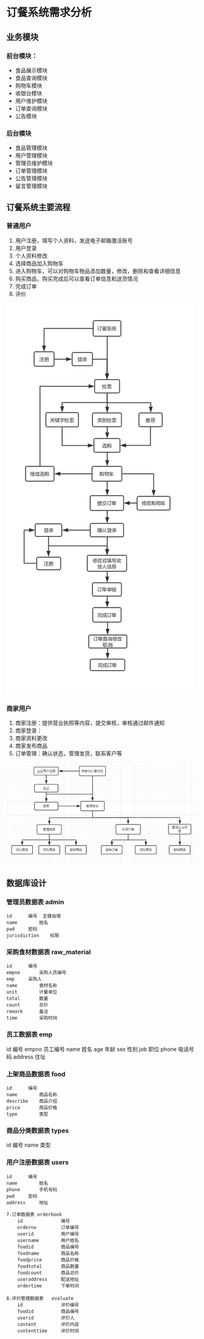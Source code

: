 # 订餐系统需求分析

## 业务模块

### 前台模块：

- 食品展示模块
- 食品查询模块
- 购物车模块
- 收银台模块
- 用户维护模块
- 订单查询模块
- 公告模块

### 后台模块

- 食品管理模块
- 用户管理模块
- 管理员维护模块
- 订单管理模块
- 公告管理模块
- 留言管理模块

## 订餐系统主要流程

### 普通用户

1. 用户注册，填写个人资料，发送电子邮箱激活账号
2. 用户登录
3. 个人资料修改
4. 选择商品加入购物车
5. 进入购物车，可以对购物车物品添加数量，修改，删除和查看详细信息
6. 购买商品，购买完成后可以查看订单信息和送货情况
7. 完成订单
8. 评价

![order](https://github.com/wesleyzxl/note/blob/master/s/pic/order.png)

### 商家用户

1. 商家注册：提供营业执照等内容，提交审核，审核通过邮件通知
2. 商家登录：
3. 商家资料更改
4. 商家发布商品
5. 订单管理：确认状态，管理发货，联系客户等

![](https://github.com/wesleyzxl/note/blob/master/s/pic/Snipaste_2019-04-01_11-05-19.png)


## 数据库设计

### 管理员数据表 admin

```
id		编号	主键自增
name		姓名
pwd		密码
jurisdiction	权限
```
		
### 采购食材数据表 raw_material

```
id		编号
empno		采购人员编号
emp		采购人
name		食材名称
unit		计量单位
total		数量
count		总价
remark		备注
time		采购时间
```
		
### 员工数据表	emp
id		编号
empno		员工编号
name		姓名
age		年龄
sex		性别
job		职位
phone		电话号码
address		住址
		
### 上架商品数据表 food

```
id		编号
name		商品名称
describe	商品介绍
price		商品价格
type		类型
```
		
### 商品分类数据表  types
id		编号
name		类型
		
### 用户注册数据表  users

```
id		编号
name		姓名
phone		手机号码
pwd		密码
address		地址
```
		
	7.订单数据表	orderbook
		id				编号
		orderno			订单编号
		userid			用户编号
		username		用户姓名
		foodid			商品编号
		foodname		商品名称
		foodprice		商品价格
		foodtotal		商品数量
		foodcount		商品总价
		useraddress		配送地址
		ordertime		下单时间
		
	8.评价管理数据表	evaluate 
		id				评价编号
		foodid			商品编号
		userid			评价人
		content   		评价内容
		contenttime		评价时间